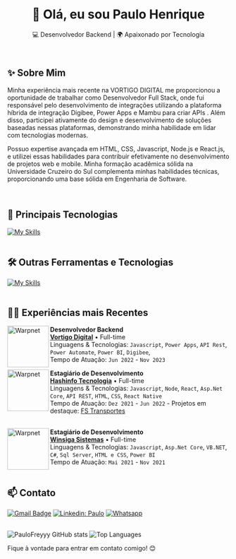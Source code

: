<h1 align="center">👋 Olá, eu sou Paulo Henrique</h1>

<p align="center">
  💻 Desenvolvedor Backend | 🌍 Apaixonado por Tecnologia
</p><br>

## ✨ Sobre Mim
<p>
  Minha experiência mais recente na VORTIGO DIGITAL me proporcionou a oportunidade de trabalhar como Desenvolvedor Full Stack, onde fui responsável pelo desenvolvimento de integrações utilizando a plataforma híbrida de integração Digibee, Power Apps e Mambu para criar APIs . Além disso, participei ativamente do design e desenvolvimento de soluções baseadas nessas plataformas, demonstrando minha habilidade em lidar com tecnologias modernas.

Possuo expertise avançada em HTML, CSS, Javascript, Node.js e React.js, e utilizei essas habilidades para contribuir efetivamente no desenvolvimento de projetos web e mobile. Minha formação acadêmica sólida na Universidade Cruzeiro do Sul complementa minhas habilidades técnicas, proporcionando uma base sólida em Engenharia de Software.
</p>
<br/>

## 🚀 Principais Tecnologias
[![My Skills](https://skillicons.dev/icons?i=react,nodejs,javascript,cs,dotnet)](https://skillicons.dev)<br><br>

## 🛠️ Outras Ferramentas e Tecnologias
[![My Skills](https://skillicons.dev/icons?i=css,html,mysql,bootstrap,git,github,postgres,aws,docker,express,jest,vite)](https://skillicons.dev)<br><br>

## 👷🏻 Experiências mais Recentes
[<img align="left" height="94px" width="94px" alt="Warpnet" src="https://scontent.fsdu12-2.fna.fbcdn.net/v/t39.30808-6/422228135_859615082840919_2437700394420753461_n.jpg?_nc_cat=111&ccb=1-7&_nc_sid=5f2048&_nc_ohc=xM7BVd2j-UkQ7kNvgH2rlbp&_nc_ht=scontent.fsdu12-2.fna&oh=00_AYD3r0qRaXMERZwk9WUkSm9pUageaSMx_N5pJFpaO8ag9A&oe=66616C85"/>](https://vortigo.digital/)

**Desenvolvedor Backend** \
[**Vortigo Digital**](https://vortigo.digital/) • Full-time \
Linguagens & Tecnologias: `Javascript`, `Power Apps`, `API Rest`, `Power Automate`, `Power BI`, `Digibee`,\
Tempo de Atuação: `Jun 2022` - `Nov 2023`

[<img align="left" height="94px" width="94px" alt="Warpnet" src="https://scontent.fsdu12-1.fna.fbcdn.net/v/t39.30808-6/305099140_449806407164744_9024310813885207796_n.png?_nc_cat=107&ccb=1-7&_nc_sid=5f2048&_nc_ohc=Qds5UX9SyQIQ7kNvgFjjllq&_nc_ht=scontent.fsdu12-1.fna&oh=00_AYA_NoouX-XRWcpxg-4bs-kLDN7ru4fYhESTw4J1N0PKrQ&oe=66617B86"/>](https://hashinfo.com.br/)

**Estagiário de Desenvolvimento** \
[**Hashinfo Tecnologia**](https://hashinfo.com.br/) • Full-time \
Linguagens & Tecnologias: `Javascript`, `Node`, `React`, `Asp.Net Core`, `API REST`, `HTML`, `CSS`, `React Native`\
Tempo de Atuação: `Dez 2021` - `Jun 2022` - Projetos em destaque: [FS Transportes](https://drive.google.com/drive/u/1/folders/1gwpuUwLnoeBSCsZj7_zsxJVxESglwSNo)
<br/><br/>

[<img align="left" height="94px" width="94px" alt="Warpnet" src="https://media.licdn.com/dms/image/C510BAQH_A1fXI9hMog/company-logo_200_200/0/1631314568687?e=1726099200&v=beta&t=gXGjNZ0fnDYPnupHE8S9YoFsqkvmrC2vWPIwFWrGY4M"/>](https://www.winsiga.com.br/)

**Estagiário de Desenvolvimento** \
[**Winsiga Sistemas**](https://vortigo.digital/) • Full-time \
Linguagens & Tecnologias: `Javascript`, `Asp.Net Core`, `VB.NET`, `C#`, `Sql Server`, `HTML e CSS`, `Power BI`\
Tempo de Atuação: `Mai 2021` - `Nov 2021`
<br /> <br />

## 📫 Contato

[![Gmail Badge](https://img.shields.io/badge/-paulohenriquep2000@gmail.com-006bed?style=for-the-badge&logo=Gmail&logoColor=white&link=mailto:paulohenriquep2000@gmail.com})](mailto:paulohenriquep2000@gmail.com)
[![Linkedin: Paulo](https://img.shields.io/badge/-PauloFrey-blue?style=for-the-badge&logo=Linkedin&logoColor=white&link=https://www.linkedin.com/in/paulo-pqueiroz)](https://www.linkedin.com/in/paulo-pqueiroz)
[![Whatsapp](https://img.shields.io/badge/WhatsApp-25D366?style=for-the-badge&logo=whatsapp&logoColor=white)](https://wa.me/5521992419980)
<br><br>


![PauloFreyyy GitHub stats](https://github-readme-stats.vercel.app/api?username=paulofreyyy&show_icons=true&theme=radical)
![Top Languages](https://github-readme-stats.vercel.app/api/top-langs/?username=paulofreyyy&layout=compact&theme=radical&show_icons=true)

Fique à vontade para entrar em contato comigo! 😊 <br><br>
